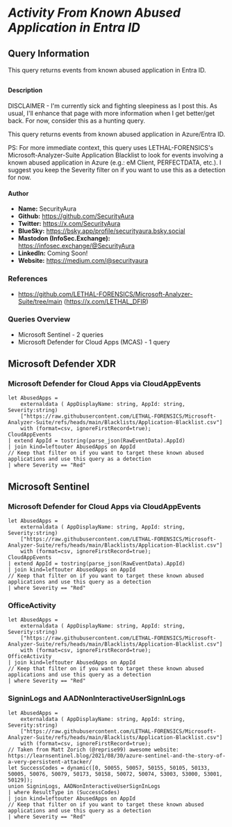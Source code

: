 # *Activity From Known Abused Application in Entra ID*

## Query Information

This query returns events from known abused application in Entra ID.

##

#### Description

DISCLAIMER - I'm currently sick and fighting sleepiness as I post this. As usual, I'll enhance that page with more information when I get better/get back. For now, consider this as a hunting query.

This query returns events from known abused application in Azure/Entra ID.

PS: For more immediate context, this query uses LETHAL-FORENSICS's Microsoft-Analyzer-Suite Application Blacklist to look for events involving a known abused application in Azure (e.g.: eM Client, PERFECTDATA, etc.). I suggest you keep the Severity filter on if you want to use this as a detection for now.

#### Author <Optional>
- **Name:** SecurityAura
- **Github:** https://github.com/SecurityAura
- **Twitter:** https://x.com/SecurityAura
- **BlueSky:** https://bsky.app/profile/securityaura.bsky.social
- **Mastodon (InfoSec.Exchange):** https://infosec.exchange/@SecurityAura
- **LinkedIn:** Coming Soon!
- **Website:** https://medium.com/@securityaura

### References ###

- https://github.com/LETHAL-FORENSICS/Microsoft-Analyzer-Suite/tree/main (https://x.com/LETHAL_DFIR)

### Queries Overview ###

- Microsoft Sentinel - 2 queries
- Microsoft Defender for Cloud Apps (MCAS) - 1 query

## Microsoft Defender XDR ##
### Microsoft Defender for Cloud Apps via CloudAppEvents ###
```KQL
let AbusedApps = 
    externaldata ( AppDisplayName: string, AppId: string, Severity:string)
    ["https://raw.githubusercontent.com/LETHAL-FORENSICS/Microsoft-Analyzer-Suite/refs/heads/main/Blacklists/Application-Blacklist.csv"]
    with (format=csv, ignoreFirstRecord=true);
CloudAppEvents
| extend AppId = tostring(parse_json(RawEventData).AppId)
| join kind=leftouter AbusedApps on AppId
// Keep that filter on if you want to target these known abused applications and use this query as a detection
| where Severity == "Red"
```
## Microsoft Sentinel ##
### Microsoft Defender for Cloud Apps via CloudAppEvents ###
```KQL
let AbusedApps = 
    externaldata ( AppDisplayName: string, AppId: string, Severity:string)
    ["https://raw.githubusercontent.com/LETHAL-FORENSICS/Microsoft-Analyzer-Suite/refs/heads/main/Blacklists/Application-Blacklist.csv"]
    with (format=csv, ignoreFirstRecord=true);
CloudAppEvents
| extend AppId = tostring(parse_json(RawEventData).AppId)
| join kind=leftouter AbusedApps on AppId
// Keep that filter on if you want to target these known abused applications and use this query as a detection
| where Severity == "Red"
```
### OfficeActivity ###
```KQL
let AbusedApps = 
    externaldata ( AppDisplayName: string, AppId: string, Severity:string)
    ["https://raw.githubusercontent.com/LETHAL-FORENSICS/Microsoft-Analyzer-Suite/refs/heads/main/Blacklists/Application-Blacklist.csv"]
    with (format=csv, ignoreFirstRecord=true);
OfficeActivity
| join kind=leftouter AbusedApps on AppId
// Keep that filter on if you want to target these known abused applications and use this query as a detection
| where Severity == "Red"
```
### SigninLogs and AADNonInteractiveUserSignInLogs ###
```KQL
let AbusedApps = 
    externaldata ( AppDisplayName: string, AppId: string, Severity:string)
    ["https://raw.githubusercontent.com/LETHAL-FORENSICS/Microsoft-Analyzer-Suite/refs/heads/main/Blacklists/Application-Blacklist.csv"]
    with (format=csv, ignoreFirstRecord=true);
// Taken from Matt Zorich (@reprise99) awesome website: https://learnsentinel.blog/2021/08/30/azure-sentinel-and-the-story-of-a-very-persistent-attacker/
let SuccessCodes = dynamic([0, 50055, 50057, 50155, 50105, 50133, 50005, 50076, 50079, 50173, 50158, 50072, 50074, 53003, 53000, 53001, 50129]);
union SigninLogs, AADNonInteractiveUserSignInLogs
| where ResultType in (SuccessCodes)
| join kind=leftouter AbusedApps on AppId
// Keep that filter on if you want to target these known abused applications and use this query as a detection
| where Severity == "Red"
```
